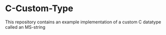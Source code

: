 # C-Custom-Type
This repository contains an example implementation of a custom C datatype called an MS-string

